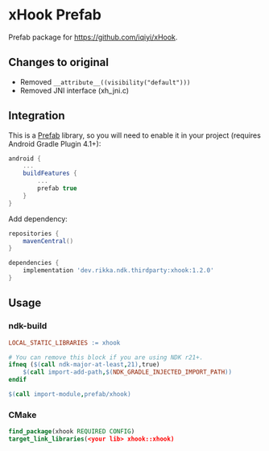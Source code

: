# xHook Prefab

Prefab package for <https://github.com/iqiyi/xHook>.

## Changes to original

- Removed `__attribute__((visibility("default")))`
- Removed JNI interface (xh_jni.c)

## Integration

This is a [Prefab](https://google.github.io/prefab/) library, so you will need to enable it in your project (requires Android Gradle Plugin 4.1+):

```gradle
android {
    ...
    buildFeatures {
        ...
        prefab true
    }
}
```

Add dependency:

```gradle
repositories {
    mavenCentral()
}

dependencies {
    implementation 'dev.rikka.ndk.thirdparty:xhook:1.2.0'
}
```

## Usage

### ndk-build

```makefile
LOCAL_STATIC_LIBRARIES := xhook

# You can remove this block if you are using NDK r21+.
ifneq ($(call ndk-major-at-least,21),true)
    $(call import-add-path,$(NDK_GRADLE_INJECTED_IMPORT_PATH))
endif

$(call import-module,prefab/xhook)
```

### CMake

```cmake
find_package(xhook REQUIRED CONFIG)
target_link_libraries(<your lib> xhook::xhook)
```